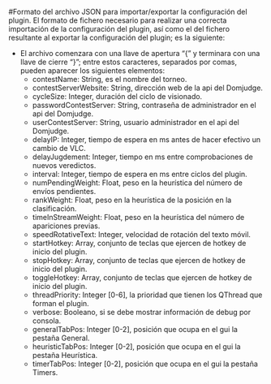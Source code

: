 #Formato del archivo JSON para importar/exportar la configuración del plugin.
El formato de fichero necesario para realizar una correcta importación de la configuración del plugin, así como el del fichero resultante al exportar la configuración del plugin; es la siguiente:

* El archivo comenzara con una llave de apertura “{” y terminara con una llave de cierre “}”; entre estos caracteres, separados por comas, pueden aparecer los siguientes elementos:
  * contestName: String, es el nombre del torneo.
  * contestServerWebsite: String, dirección web de la api del Domjudge.
  * cycleSize: Integer, duración del ciclo de visionado.
  * passwordContestServer: String, contraseña de administrador en el api del Domjudge.
  * userContestServer: String, usuario administrador en el api del Domjudge.
  * delayIP: Integer, tiempo de espera en ms antes de hacer efectivo un cambio de VLC. 
  * delayJugdement: Integer, tiempo en ms entre comprobaciones de nuevos veredictos. 
  * interval: Integer, tiempo de espera en ms entre ciclos del plugin.
  * numPendingWeight: Float, peso en la heurística del número de envíos pendientes.
  * rankWeight: Float, peso en la heurística de la posición en la clasificación.
  * timeInStreamWeight: Float, peso en la heurística del número de apariciones previas.
  * speedRotativeText: Integer, velocidad de rotación del texto móvil.
  * startHotkey: Array, conjunto de teclas que ejercen de hotkey de inicio del plugin.
  * stopHotkey: Array, conjunto de teclas que ejercen de hotkey de inicio del plugin.
  * toggleHotkey: Array, conjunto de teclas que ejercen de hotkey de inicio del plugin.
  * threadPriority: Integer [0-6], la prioridad que tienen los QThread que forman el plugin.
  * verbose: Booleano, si se debe mostrar información de debug por consola.
  * generalTabPos: Integer [0-2], posición que ocupa en el gui la pestaña General.
  * heuristicTabPos: Integer [0-2], posición que ocupa en el gui la pestaña Heurística.
  * timerTabPos: Integer [0-2], posición que ocupa en el gui la pestaña Timers.
